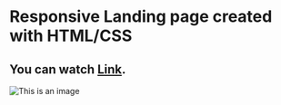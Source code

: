 # Responsive Landing page created with HTML/CSS 

## You can watch [Link](https://landing-page-guitar.vercel.app/).

![This is an image](https://i.ibb.co/c249hqq/main.png)

